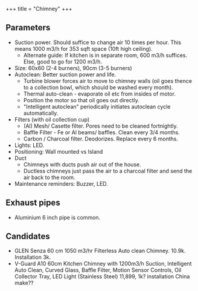 +++
title = "Chimney"
+++

## Parameters
- Suction power. Should suffice to change air 10 times per hour. This means 1000 m3/h for 353 sqft space (10ft high ceiling).
  - Alternate guide: If kitchen is in separate room, 600 m3/h suffices. Else, good to go for 1200 m3/h.
- Size: 60x60 (2-4 burners), 90cm (3-5 burners)
- Autoclean: Better suction power and life.
  - Turbine blower forces air to move to chimney walls (oil goes thence to a collection bowl, which should be washed every month).
  - Thermal auto-clean - evaporate oil etc from insides of motor.
  - Position the motor so that oil goes out directly.
  - "Intelligent autoclean" periodically initiates autoclean cycle automatically.
- Filters (with oil collection cup)
  - (Al) Mesh/ Casette filter. Pores need to be cleaned fortnightly.
  - Baffle Filter - Fe or Al beams/ baffles. Clean every 3/4 months.
  - Carbon / Charcoal filter. Deodorizes. Replace every 6 months. 
- Lights: LED.
- Positioning: Wall mounted vs Island
- Duct
  - Chimneys with ducts push air out of the house.
  - Ductless chimneys just pass the air to a charcoal filter and send the air back to the room.
- Maintenance reminders: Buzzer, LED.

## Exhaust pipes
- Aluminium 6 inch pipe is common.

## Candidates
- GLEN Senza 60 cm 1050 m3/hr Filterless Auto clean Chimney. 10.9k. Installation 3k.
- V-Guard A10 60cm Kitchen Chimney with 1200m3/h Suction, Intelligent Auto Clean, Curved Glass, Baffle Filter, Motion Sensor Controls, Oil Collector Tray, LED Light (Stainless Steel)  11,899, 1k? installation China make??

